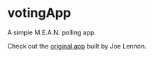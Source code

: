 # votingApp
A simple M.E.A.N. polling app.

Check out the [original app](http://www.ibm.com/developerworks/library/wa-nodejs-polling-app/index.html) built by Joe Lennon.

